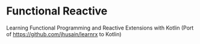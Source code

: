 Functional Reactive
===================

Learning Functional Programming and Reactive Extensions with Kotlin (Port of https://github.com/jhusain/learnrx to Kotlin)

